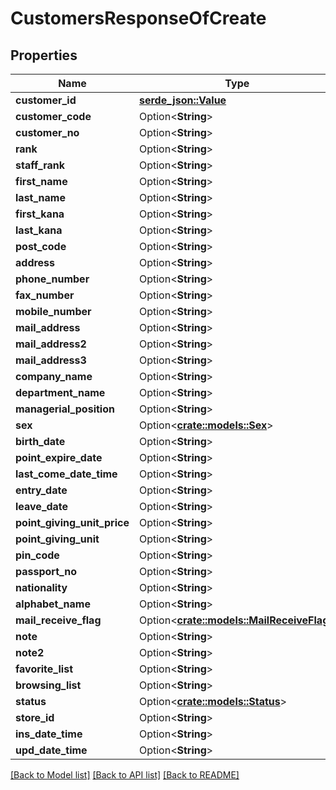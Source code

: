 # CustomersResponseOfCreate

## Properties

Name | Type | Description | Notes
------------ | ------------- | ------------- | -------------
**customer_id** | [**serde_json::Value**](.md) |  | 
**customer_code** | Option<**String**> |  | [optional]
**customer_no** | Option<**String**> |  | [optional]
**rank** | Option<**String**> |  | [optional]
**staff_rank** | Option<**String**> |  | [optional]
**first_name** | Option<**String**> |  | [optional]
**last_name** | Option<**String**> |  | [optional]
**first_kana** | Option<**String**> |  | [optional]
**last_kana** | Option<**String**> |  | [optional]
**post_code** | Option<**String**> |  | [optional]
**address** | Option<**String**> |  | [optional]
**phone_number** | Option<**String**> |  | [optional]
**fax_number** | Option<**String**> |  | [optional]
**mobile_number** | Option<**String**> |  | [optional]
**mail_address** | Option<**String**> |  | [optional]
**mail_address2** | Option<**String**> |  | [optional]
**mail_address3** | Option<**String**> |  | [optional]
**company_name** | Option<**String**> |  | [optional]
**department_name** | Option<**String**> |  | [optional]
**managerial_position** | Option<**String**> |  | [optional]
**sex** | Option<[**crate::models::Sex**](sex.md)> |  | [optional]
**birth_date** | Option<**String**> |  | [optional]
**point_expire_date** | Option<**String**> |  | [optional]
**last_come_date_time** | Option<**String**> |  | [optional]
**entry_date** | Option<**String**> |  | [optional]
**leave_date** | Option<**String**> |  | [optional]
**point_giving_unit_price** | Option<**String**> |  | [optional]
**point_giving_unit** | Option<**String**> |  | [optional]
**pin_code** | Option<**String**> |  | [optional]
**passport_no** | Option<**String**> |  | [optional]
**nationality** | Option<**String**> |  | [optional]
**alphabet_name** | Option<**String**> |  | [optional]
**mail_receive_flag** | Option<[**crate::models::MailReceiveFlag**](mailReceiveFlag.md)> |  | [optional]
**note** | Option<**String**> |  | [optional]
**note2** | Option<**String**> |  | [optional]
**favorite_list** | Option<**String**> |  | [optional]
**browsing_list** | Option<**String**> |  | [optional]
**status** | Option<[**crate::models::Status**](status.md)> |  | [optional]
**store_id** | Option<**String**> |  | [optional]
**ins_date_time** | Option<**String**> |  | [optional]
**upd_date_time** | Option<**String**> |  | [optional]

[[Back to Model list]](../README.md#documentation-for-models) [[Back to API list]](../README.md#documentation-for-api-endpoints) [[Back to README]](../README.md)


